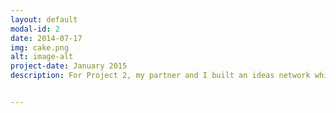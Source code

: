 ```yaml
---
layout: default
modal-id: 2
date: 2014-07-17
img: cake.png
alt: image-alt
project-date: January 2015
description: For Project 2, my partner and I built an ideas network which we called Eureka! Eureka! is best described as "Reddit for ideas people". Ideas with any merit should rise to the top, while the less interesting ones should get downvoted. As you can see, both Reddit and Kickstarter inspired my partner and me. This project was completed in Ruby on Rails, after only 7 weeks of web dev experience. Vist Eureka! on Heroku <a href="https://sellfy.com/p/8Q9P/jV3VZ/">Heroku</a>. 


---
```


